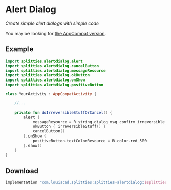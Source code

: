 # Alert Dialog

*Create simple alert dialogs with simple code*

You may be looking for [the AppCompat version](
../alertdialog-appcompat/README.md).

## Example

```kotlin
import splitties.alertdialog.alert
import splitties.alertdialog.cancelButton
import splitties.alertdialog.messageResource
import splitties.alertdialog.okButton
import splitties.alertdialog.onShow
import splitties.alertdialog.positiveButton

class YourActivity : AppCompatActivity {

    //...

    private fun doIrreversibleStuffOrCancel() {
        alert {
            messageResource = R.string.dialog_msg_confirm_irreversible_stuff
            okButton { irreversibleStuff() }
            cancelButton()
        }.onShow {
            positiveButton.textColorResource = R.color.red_500
        }.show()
    }
}
```

## Download

```groovy
implementation "com.louiscad.splitties:splitties-alertdialog:$splitties_version"
```
